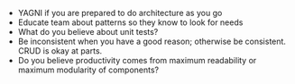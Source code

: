 - YAGNI if you are prepared to do architecture as you go
- Educate team about patterns so they know to look for needs
- What do you believe about unit tests?
- Be inconsistent when you have a good reason; otherwise be consistent. CRUD is okay at parts.
- Do you believe productivity comes from maximum readability or maximum modularity of components?